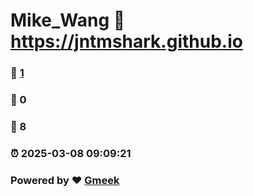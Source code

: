 # Mike_Wang :link: https://jntmshark.github.io 
### :page_facing_up: [1](https://jntmshark.github.io/tag.html) 
### :speech_balloon: 0 
### :hibiscus: 8 
### :alarm_clock: 2025-03-08 09:09:21 
### Powered by :heart: [Gmeek](https://github.com/Meekdai/Gmeek)
